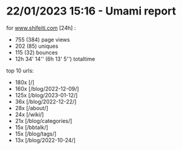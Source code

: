 # 22/01/2023 15:16 - Umami report
for www.shifeiti.com [24h] :

 - 755 (384) page views
 - 202 (85) uniques
 - 115 (32) bounces
 - 12h 34' 14'' (6h 13' 5'') totaltime


top 10 urls:
 - 180x [/]
 - 160x [/blog/2022-12-09/]
 - 125x [/blog/2023-01-12/]
 - 36x [/blog/2022-12-22/]
 - 28x [/about/]
 - 24x [/wiki/]
 - 21x [/blog/categories/]
 - 15x [/bbtalk/]
 - 15x [/blog/tags/]
 - 13x [/blog/2022-10-24/]


